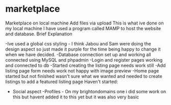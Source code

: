 # marketplace
Marketplace on local machine
Add files via upload
This is what ive done on my local machine I have used a program called MAMP to host the website and database.
Brief Explanation

-Ive used a global css styling - I think Jabou and Sam were doing the design aspect so just made it purple for the time being happy to change it when we have decided.
-Database connection set up and working all connected using MySQL and phpadmin
-Login and register pages working and connected to db
-Started creating the listing page needs work still
-Add listing page form needs work not happy with image preview
-Home page started but not finished wasn't sure what we wanted and needed to create listings to add a featured listing page
Haven't started:
- Social aspect
-Profiles - On my brightondomains one i did some work on this but havent added it to this yet but it was also very basic
